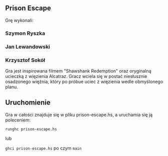 ##  Prison Escape

Grę wykonali:
### Szymon Ryszka
### Jan Lewandowski
### Krzysztof Sokół

Gra jest inspirowana filmem "Shawshank Redemption" oraz oryginalną ucieczką z więzienia Alcatraz. Gracz wciela się w postać niesłusznie osadzonego więźnia, który po próbue uciec z więzienia wedle obmyślonego planu.

## Uruchomienie

Gra w całości znajduje się w pliku prison-escape.hs, a uruchamia się ją poleceniem:

`runghc prison-escape.hs`

lub

`ghci prison-escape.hs` po czym `main`

